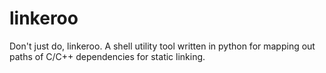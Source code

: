 # linkeroo
Don't just do, linkeroo. A shell utility tool written in python for mapping out paths of C/C++ dependencies for static linking.
